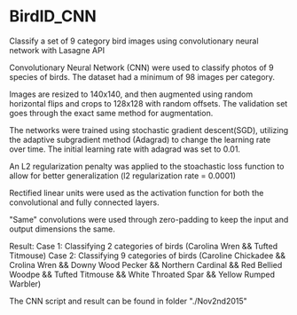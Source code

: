 # BirdID_CNN

Classify a set of 9 category bird images using convolutionary neural network with Lasagne API

Convolutionary Neural Network (CNN) were used to classify photos of 9 species of birds. The dataset had a minimum of 98 images per category.

Images are resized to 140x140, and then augmented using random horizontal flips and crops to 128x128 with random offsets. The validation set goes through the exact same method for augmentation.

The networks were trained using stochastic gradient descent(SGD), utilizing the adaptive subgradient method (Adagrad) to change the learning rate over time. The initial learning rate with adagrad was set to 0.01.

An L2 regularization penalty was applied to the stoachastic loss function to allow for better generalization (l2 regularization rate = 0.0001)

Rectified linear units were used as the activation function for both the convolutional and fully connected layers.

"Same" convolutions were used through zero-padding to keep the input and output dimensions the same.

Result:
Case 1: Classifying 2 categories of birds 
        (Carolina Wren && Tufted Titmouse)
Case 2: Classifying 9 categories of birds 
        (Caroline Chickadee && Crolina Wren && Downy Wood Pecker && Northern Cardinal && Red Bellied Woodpe && Tufted Titmouse && White Throated Spar && Yellow Rumped Warbler)

The CNN script and result can be found in folder "./Nov2nd2015"
